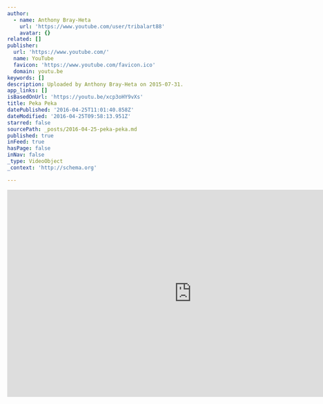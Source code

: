 ```yaml
---
author:
  - name: Anthony Bray-Heta
    url: 'https://www.youtube.com/user/tribalart88'
    avatar: {}
related: []
publisher:
  url: 'https://www.youtube.com/'
  name: YouTube
  favicon: 'https://www.youtube.com/favicon.ico'
  domain: youtu.be
keywords: []
description: Uploaded by Anthony Bray-Heta on 2015-07-31.
app_links: []
isBasedOnUrl: 'https://youtu.be/xcp3oHY9vXs'
title: Peka Peka
datePublished: '2016-04-25T11:01:40.858Z'
dateModified: '2016-04-25T09:58:13.951Z'
starred: false
sourcePath: _posts/2016-04-25-peka-peka.md
published: true
inFeed: true
hasPage: false
inNav: false
_type: VideoObject
_context: 'http://schema.org'

---
```

<iframe src="https://cdn.embedly.com/widgets/media.html?src=https%3A%2F%2Fwww.youtube.com%2Fembed%2Fxcp3oHY9vXs%3Ffeature%3Doembed&amp;url=https%3A%2F%2Fwww.youtube.com%2Fwatch%3Fv%3Dxcp3oHY9vXs%26feature%3Dyoutu.be&amp;image=https%3A%2F%2Fi.ytimg.com%2Fvi%2Fxcp3oHY9vXs%2Fhqdefault.jpg&amp;key=b7d04c9b404c499eba89ee7072e1c4f7&amp;type=text%2Fhtml&amp;schema=youtube" width="854" height="480" scrolling="no" frameborder="0" allowfullscreen="" style=""></iframe>